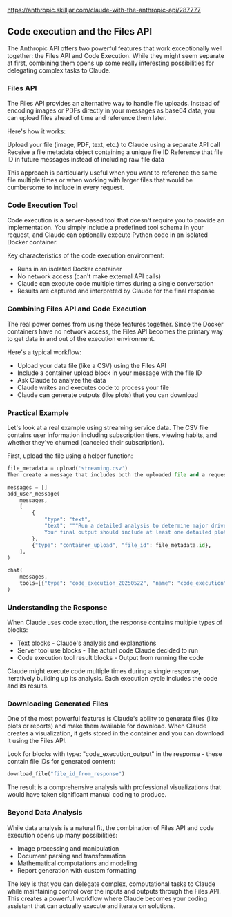 https://anthropic.skilljar.com/claude-with-the-anthropic-api/287777

## Code execution and the Files API

The Anthropic API offers two powerful features that work exceptionally well together: the Files API and Code Execution. While they might seem separate at first, combining them opens up some really interesting possibilities for delegating complex tasks to Claude.

### Files API
The Files API provides an alternative way to handle file uploads. Instead of encoding images or PDFs directly in your messages as base64 data, you can upload files ahead of time and reference them later.


Here's how it works:

Upload your file (image, PDF, text, etc.) to Claude using a separate API call
Receive a file metadata object containing a unique file ID
Reference that file ID in future messages instead of including raw file data

This approach is particularly useful when you want to reference the same file multiple times or when working with larger files that would be cumbersome to include in every request.

### Code Execution Tool
Code execution is a server-based tool that doesn't require you to provide an implementation. You simply include a predefined tool schema in your request, and Claude can optionally execute Python code in an isolated Docker container.

Key characteristics of the code execution environment:

- Runs in an isolated Docker container
- No network access (can't make external API calls)
- Claude can execute code multiple times during a single conversation
- Results are captured and interpreted by Claude for the final response

### Combining Files API and Code Execution
The real power comes from using these features together. Since the Docker containers have no network access, the Files API becomes the primary way to get data in and out of the execution environment.

Here's a typical workflow:

- Upload your data file (like a CSV) using the Files API
- Include a container upload block in your message with the file ID
- Ask Claude to analyze the data
- Claude writes and executes code to process your file
- Claude can generate outputs (like plots) that you can download


### Practical Example
Let's look at a real example using streaming service data. The CSV file contains user information including subscription tiers, viewing habits, and whether they've churned (canceled their subscription).


First, upload the file using a helper function:

```python
file_metadata = upload('streaming.csv')
Then create a message that includes both the uploaded file and a request for analysis:

messages = []
add_user_message(
    messages,
    [
        {
            "type": "text",
            "text": """Run a detailed analysis to determine major drivers of churn.
            Your final output should include at least one detailed plot summarizing your findings."""
        },
        {"type": "container_upload", "file_id": file_metadata.id},
    ],
)

chat(
    messages,
    tools=[{"type": "code_execution_20250522", "name": "code_execution"}]
)
```

### Understanding the Response
When Claude uses code execution, the response contains multiple types of blocks:

- Text blocks - Claude's analysis and explanations
- Server tool use blocks - The actual code Claude decided to run
- Code execution tool result blocks - Output from running the code

Claude might execute code multiple times during a single response, iteratively building up its analysis. Each execution cycle includes the code and its results.

### Downloading Generated Files
One of the most powerful features is Claude's ability to generate files (like plots or reports) and make them available for download. When Claude creates a visualization, it gets stored in the container and you can download it using the Files API.

Look for blocks with type: "code_execution_output" in the response - these contain file IDs for generated content:
```python
download_file("file_id_from_response")
```
The result is a comprehensive analysis with professional visualizations that would have taken significant manual coding to produce.

### Beyond Data Analysis
While data analysis is a natural fit, the combination of Files API and code execution opens up many possibilities:

- Image processing and manipulation
- Document parsing and transformation
- Mathematical computations and modeling
- Report generation with custom formatting

The key is that you can delegate complex, computational tasks to Claude while maintaining control over the inputs and outputs through the Files API. This creates a powerful workflow where Claude becomes your coding assistant that can actually execute and iterate on solutions.
